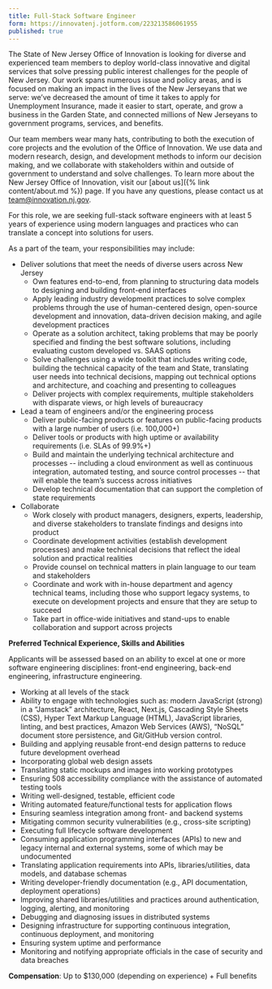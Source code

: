 ```yaml
---
title: Full-Stack Software Engineer
form: https://innovatenj.jotform.com/223213586061955
published: true
---
```


The State of New Jersey Office of Innovation is looking for diverse and experienced team members to deploy world-class innovative and digital services that solve pressing public interest challenges for the people of New Jersey. Our work spans numerous issue and policy areas, and is focused on making an impact in the lives of the New Jerseyans that we serve: we’ve decreased the amount of time it takes to apply for Unemployment Insurance, made it easier to start, operate, and grow a business in the Garden State, and connected millions of New Jerseyans to government programs, services, and benefits. 

Our team members wear many hats, contributing to both the execution of core projects and the evolution of the Office of Innovation. We use data and modern research, design, and development methods to inform our decision making, and we collaborate with stakeholders within and outside of government to understand and solve challenges. To learn more about the New Jersey Office of Innovation, visit our [about us]({% link content/about.md %}) page. If you have any questions, please contact us at team@innovation.nj.gov.

For this role, we are seeking full-stack software engineers with at least 5 years of experience using modern languages and practices who can translate a concept into solutions for users.

As a part of the team, your responsibilities may include:

- Deliver solutions that meet the needs of diverse users across New Jersey
    - Own features end-to-end, from planning to structuring data models to designing and building front-end interfaces
    - Apply leading industry development practices to solve complex problems through the use of human-centered design, open-source development and innovation, data-driven decision making, and agile development practices
    - Operate as a solution architect, taking problems that may be poorly specified and finding the best software solutions, including evaluating custom developed vs. SAAS options
    - Solve challenges using a wide toolkit that includes writing code, building the technical capacity of the team and State, translating user needs into technical decisions, mapping out technical options and architecture, and coaching and presenting to colleagues
    - Deliver projects with complex requirements, multiple stakeholders with disparate views, or high levels of bureaucracy
- Lead a team of engineers and/or the engineering process
    - Deliver public-facing products or features on public-facing products with a large number of users (i.e. 100,000+)
    - Deliver tools or products with high uptime or availability requirements (i.e. SLAs of 99.9%+)
    - Build and maintain the underlying technical architecture and processes -- including a cloud environment as well as continuous integration, automated testing, and source control processes -- that will enable the team’s success across initiatives
    - Develop technical documentation that can support the completion of state requirements
- Collaborate 
    - Work closely with product managers, designers, experts, leadership, and diverse stakeholders to translate findings and designs into product
    - Coordinate development activities (establish development processes) and make technical decisions that reflect the ideal solution and practical realities
    - Provide counsel on technical matters in plain language to our team and stakeholders
    - Coordinate and work with in-house department and agency technical teams, including those who support legacy systems, to execute on development projects and ensure that they are setup to succeed
    - Take part in office-wide initiatives and stand-ups to enable collaboration and support across projects

**Preferred Technical Experience, Skills and Abilities**

Applicants will be assessed based on an ability to excel at one or more software engineering disciplines: front-end engineering, back-end engineering, infrastructure engineering.

- Working at all levels of the stack
- Ability to engage with technologies such as: modern JavaScript (strong) in a “Jamstack” architecture, React, Next.js, Cascading Style Sheets (CSS), Hyper Text Markup Language (HTML), JavaScript libraries, linting, and best practices, Amazon Web Services (AWS), “NoSQL” document store persistence, and Git/GitHub version control.
- Building and applying reusable front-end design patterns to reduce future development overhead
- Incorporating global web design assets
- Translating static mockups and images into working prototypes
- Ensuring 508 accessibility compliance with the assistance of automated testing tools
- Writing well-designed, testable, efficient code
- Writing automated feature/functional tests for application flows
- Ensuring seamless integration among front- and backend systems
- Mitigating common security vulnerabilities (e.g., cross-site scripting)
- Executing full lifecycle software development
- Consuming application programming interfaces (APIs) to new and legacy internal and external systems, some of which may be undocumented
- Translating application requirements into APIs, libraries/utilities, data models, and database schemas
- Writing developer-friendly documentation (e.g., API documentation, deployment operations)
- Improving shared libraries/utilities and practices around authentication, logging, alerting, and monitoring
- Debugging and diagnosing issues in distributed systems
- Designing infrastructure for supporting continuous integration, continuous deployment, and monitoring
- Ensuring system uptime and performance
- Monitoring and notifying appropriate officials in the case of security and data breaches

**Compensation**: Up to $130,000 (depending on experience) + Full benefits
